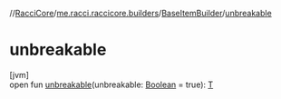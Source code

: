 //[RacciCore](../../../index.md)/[me.racci.raccicore.builders](../index.md)/[BaseItemBuilder](index.md)/[unbreakable](unbreakable.md)

# unbreakable

[jvm]\
open fun [unbreakable](unbreakable.md)(unbreakable: [Boolean](https://kotlinlang.org/api/latest/jvm/stdlib/kotlin/-boolean/index.html) = true): [T](index.md)
